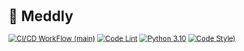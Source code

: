 # 💊 Meddly

[![CI/CD WorkFlow (main)](https://github.com/Meddly-Health/Backend/actions/workflows/cicd-main.yaml/badge.svg)](https://github.com/Meddly-Health/Backend/actions/workflows/cicd-main.yaml)
[![Code Lint](https://github.com/Meddly-Health/Backend/actions/workflows/lint.yaml/badge.svg)](https://github.com/Meddly-Health/Backend/actions/workflows/lint.yaml)
[![Python 3.10](https://img.shields.io/badge/python-3.10-blue.svg)](https://www.python.org/downloads/)
[![Code Style)](https://img.shields.io/badge/code%20style-black-000000.svg)](https://github.com/psf/black)
